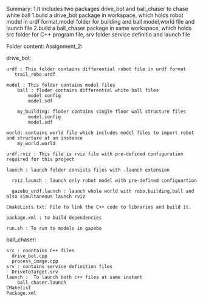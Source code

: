 Summary:
1.It includes two packages drive_bot and ball_chaser to chase white ball 
1.build a drive_bot package in workspace, which holds robot model in urdf format,model folder for building and ball model,world file and launch file
2.build a ball_chaser package in same workspace, which holds src folder for C++ program file, srv folder service definitio and launch file

Folder content: Assignment_2:
  
 drive_bot:
 
    urdf : This folder contains differential robot file in urdf format
       trail_robo.urdf
       
    model : This folder contains model files 
        ball : floder contains differential white ball files
            model config
            model.sdf
            
        my_building: floder contains single floor wall structure files
            model.config
            model.sdf
            
    world: contains world file which includes model files to import robot and structure at an instance
        my_world.world
        
    urdf.rviz : This file is rviz file with pre-defined configuration required for this project
    
    launch : launch folder consists files with .launch extension 
    
      rviz.launch : launch only robot model with pre-defined configuartion
      
      gazebo_urdf.launch : launch whole world with robo,building,ball and also simultaneous launch rviz
      
    CmakeLists.txt: File to link the C++ code to libraries and build it.
    
    package.xml : to build dependencies
    
    run.sh : To run to models in gazebo


 ball_chaser:
 
    src : coontains C++ files 
      drive_bot.cpp
      process_image.cpp
    srv : contains service definition files
      DriveToTarget.srv
    launch :  To launch both c++ files at same instant
        ball_chaser.launch
    CMakelist
    Package.xml
    
    
